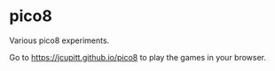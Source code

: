 # pico8

Various pico8 experiments.

Go to https://jcupitt.github.io/pico8 to play the games in your browser.
